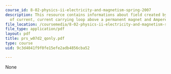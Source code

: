 ```yaml
---
course_id: 8-02-physics-ii-electricity-and-magnetism-spring-2007
description: This resource contains informations about field created by two loops
  of current, current carrying loop above a permanent magnet and Ampere?s Law.
file_location: /coursemedia/8-02-physics-ii-electricity-and-magnetism-spring-2007/9c3d4041f9f0fe15efe2adb4856cba52_prs_w07d2_qonly.pdf
file_type: application/pdf
layout: pdf
title: prs_w07d2_qonly.pdf
type: course
uid: 9c3d4041f9f0fe15efe2adb4856cba52

---
```

None